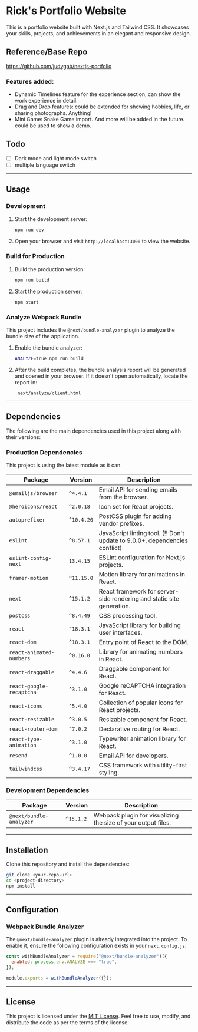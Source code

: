 # Rick's Portfolio Website

This is a portfolio website built with Next.js and Tailwind CSS. It showcases your skills, projects, and achievements in an elegant and responsive design.

## Reference/Base Repo

https://github.com/judygab/nextjs-portfolio

### Features added:
- Dynamic Timelines feature for the experience section, can show the work experience in detail.
- Drag and Drop features: could be extended for showing hobbies, life, or sharing photographs. Anything!
- Mini Game: Snake Game import. And more will be added in the future. could be used to show a demo. 

## Todo
- [ ] Dark mode and light mode switch
- [ ] multiple language switch
  
---

## Usage

### Development

1. Start the development server:
   ```bash
   npm run dev
   ```
2. Open your browser and visit `http://localhost:3000` to view the website.

### Build for Production

1. Build the production version:
   ```bash
   npm run build
   ```
2. Start the production server:
   ```bash
   npm start
   ```

### Analyze Webpack Bundle

This project includes the `@next/bundle-analyzer` plugin to analyze the bundle size of the application.

1. Enable the bundle analyzer:
   ```bash
   ANALYZE=true npm run build
   ```
2. After the build completes, the bundle analysis report will be generated and opened in your browser. If it doesn't open automatically, locate the report in:
   ```
   .next/analyze/client.html
   ```

---

## Dependencies

The following are the main dependencies used in this project along with their versions:

### **Production Dependencies**

This project is using the latest module as it can.

| Package                  | Version    | Description                                                                 |
| ------------------------ | ---------- | --------------------------------------------------------------------------- |
| `@emailjs/browser`       | `^4.4.1`   | Email API for sending emails from the browser.                              |
| `@heroicons/react`       | `^2.0.18`  | Icon set for React projects.                                                |
| `autoprefixer`           | `^10.4.20` | PostCSS plugin for adding vendor prefixes.                                  |
| `eslint`                 | `^8.57.1`  | JavaScript linting tool. (!! Don't update to 9.0.0+, dependencies conflict) |
| `eslint-config-next`     | `13.4.15`  | ESLint configuration for Next.js projects.                                  |
| `framer-motion`          | `^11.15.0` | Motion library for animations in React.                                     |
| `next`                   | `^15.1.2`  | React framework for server-side rendering and static site generation.       |
| `postcss`                | `^8.4.49`  | CSS processing tool.                                                        |
| `react`                  | `^18.3.1`  | JavaScript library for building user interfaces.                            |
| `react-dom`              | `^18.3.1`  | Entry point of React to the DOM.                                            |
| `react-animated-numbers` | `^0.16.0`  | Library for animating numbers in React.                                     |
| `react-draggable`        | `^4.4.6`   | Draggable component for React.                                              |
| `react-google-recaptcha` | `^3.1.0`   | Google reCAPTCHA integration for React.                                     |
| `react-icons`            | `^5.4.0`   | Collection of popular icons for React projects.                             |
| `react-resizable`        | `^3.0.5`   | Resizable component for React.                                              |
| `react-router-dom`       | `^7.0.2`   | Declarative routing for React.                                              |
| `react-type-animation`   | `^3.1.0`   | Typewriter animation library for React.                                     |
| `resend`                 | `^1.0.0`   | Email API for developers.                                                   |
| `tailwindcss`            | `^3.4.17`  | CSS framework with utility-first styling.                                   |

### **Development Dependencies**

| Package                 | Version   | Description                                                   |
| ----------------------- | --------- | ------------------------------------------------------------- |
| `@next/bundle-analyzer` | `^15.1.2` | Webpack plugin for visualizing the size of your output files. |

---

## Installation

Clone this repository and install the dependencies:

```bash
git clone <your-repo-url>
cd <project-directory>
npm install
```

---

## Configuration

### Webpack Bundle Analyzer

The `@next/bundle-analyzer` plugin is already integrated into the project. To enable it, ensure the following configuration exists in your `next.config.js`:

```javascript
const withBundleAnalyzer = require("@next/bundle-analyzer")({
  enabled: process.env.ANALYZE === "true",
});

module.exports = withBundleAnalyzer({});
```

---

## License

This project is licensed under the [MIT License](https://opensource.org/licenses/MIT). Feel free to use, modify, and distribute the code as per the terms of the license.
